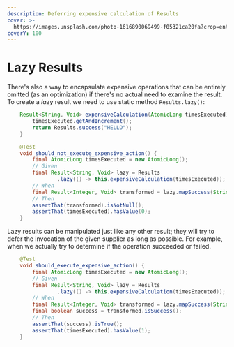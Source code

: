 ```yaml
---
description: Deferring expensive calculation of Results
cover: >-
  https://images.unsplash.com/photo-1616890069499-f05321ca20fa?crop=entropy&cs=srgb&fm=jpg&ixid=M3wxOTcwMjR8MHwxfHNlYXJjaHw3fHxzbG90aHxlbnwwfHx8fDE2ODQ5MzM1OTZ8MA&ixlib=rb-4.0.3&q=85
coverY: 100
---
```


# Lazy Results

There's also a way to encapsulate expensive operations that can be entirely omitted (as an optimization) if there's no actual need to examine the result. To create a _lazy_ result we need to use static method `Results.lazy()`:

```java
    Result<String, Void> expensiveCalculation(AtomicLong timesExecuted) {
        timesExecuted.getAndIncrement();
        return Results.success("HELLO");
    }

    @Test
    void should_not_execute_expensive_action() {
        final AtomicLong timesExecuted = new AtomicLong();
        // Given
        final Result<String, Void> lazy = Results
                .lazy(() -> this.expensiveCalculation(timesExecuted));
        // When
        final Result<Integer, Void> transformed = lazy.mapSuccess(String::length);
        // Then
        assertThat(transformed).isNotNull();
        assertThat(timesExecuted).hasValue(0);
    }
```

Lazy results can be manipulated just like any other result; they will try to defer the invocation of the given supplier as long as possible. For example, when we actually try to determine if the operation succeeded or failed.

```java
    @Test
    void should_execute_expensive_action() {
        final AtomicLong timesExecuted = new AtomicLong();
        // Given
        final Result<String, Void> lazy = Results
                .lazy(() -> this.expensiveCalculation(timesExecuted));
        // When
        final Result<Integer, Void> transformed = lazy.mapSuccess(String::length);
        final boolean success = transformed.isSuccess();
        // Then
        assertThat(success).isTrue();
        assertThat(timesExecuted).hasValue(1);
    }
```

